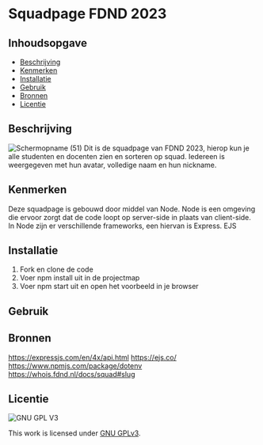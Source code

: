 # Squadpage FDND 2023

## Inhoudsopgave

- [Beschrijving](#beschrijving)
- [Kenmerken](#kenmerken)
- [Installatie](#installatie)
- [Gebruik](#gebruik)
- [Bronnen](#bronnen)
- [Licentie](#licentie)

## Beschrijving
![Schermopname (51)](https://user-images.githubusercontent.com/112855854/220894470-f26e6841-a882-4434-9066-732a30a0861d.png)
Dit is de squadpage van FDND 2023, hierop kun je alle studenten en docenten zien en sorteren op squad. Iedereen is weergegeven met hun avatar, volledige naam en hun nickname. 

## Kenmerken
Deze squadpage is gebouwd door middel van Node. Node is een omgeving die ervoor zorgt dat de code loopt op server-side in plaats van client-side.
In Node zijn er verschillende frameworks, een hiervan is Express.
EJS

## Installatie
1. Fork en clone de code
2. Voer npm install uit in de projectmap
3. Voer npm start uit en open het voorbeeld in je browser

## Gebruik

## Bronnen

https://expressjs.com/en/4x/api.html
https://ejs.co/
https://www.npmjs.com/package/dotenv
https://whois.fdnd.nl/docs/squad#slug

## Licentie

![GNU GPL V3](https://www.gnu.org/graphics/gplv3-127x51.png)

This work is licensed under [GNU GPLv3](./LICENSE).
